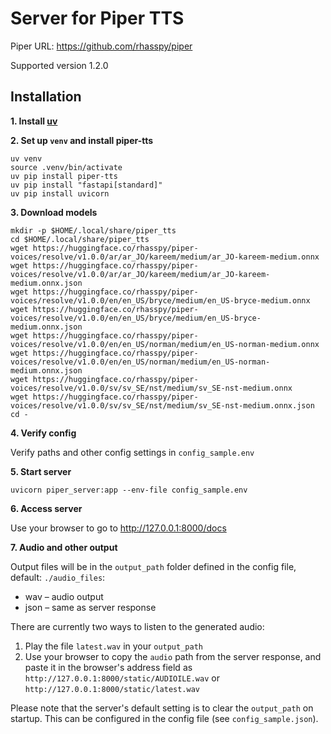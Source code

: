 # Server for Piper TTS

Piper URL: https://github.com/rhasspy/piper

Supported version 1.2.0


## Installation

**1. Install [uv](https://docs.astral.sh/uv/getting-started/installation)**

**2. Set up `venv` and install piper-tts**


```
uv venv
source .venv/bin/activate
uv pip install piper-tts
uv pip install "fastapi[standard]"
uv pip install uvicorn
```

**3. Download models**

```
mkdir -p $HOME/.local/share/piper_tts
cd $HOME/.local/share/piper_tts
wget https://huggingface.co/rhasspy/piper-voices/resolve/v1.0.0/ar/ar_JO/kareem/medium/ar_JO-kareem-medium.onnx
wget https://huggingface.co/rhasspy/piper-voices/resolve/v1.0.0/ar/ar_JO/kareem/medium/ar_JO-kareem-medium.onnx.json
wget https://huggingface.co/rhasspy/piper-voices/resolve/v1.0.0/en/en_US/bryce/medium/en_US-bryce-medium.onnx
wget https://huggingface.co/rhasspy/piper-voices/resolve/v1.0.0/en/en_US/bryce/medium/en_US-bryce-medium.onnx.json
wget https://huggingface.co/rhasspy/piper-voices/resolve/v1.0.0/en/en_US/norman/medium/en_US-norman-medium.onnx
wget https://huggingface.co/rhasspy/piper-voices/resolve/v1.0.0/en/en_US/norman/medium/en_US-norman-medium.onnx.json
wget https://huggingface.co/rhasspy/piper-voices/resolve/v1.0.0/sv/sv_SE/nst/medium/sv_SE-nst-medium.onnx
wget https://huggingface.co/rhasspy/piper-voices/resolve/v1.0.0/sv/sv_SE/nst/medium/sv_SE-nst-medium.onnx.json
cd -
```

**4. Verify config**

Verify paths and other config settings in `config_sample.env`


**5. Start server**

```
uvicorn piper_server:app --env-file config_sample.env
```


**6. Access server**

Use your browser to go to http://127.0.0.1:8000/docs



**7. Audio and other output**

Output files will be in the `output_path` folder defined in the config file, default: `./audio_files`:

* wav – audio output
* json – same as server response

There are currently two ways to listen to the generated audio:

1. Play the file `latest.wav` in your `output_path`
2. Use your browser to copy the `audio` path from the server response, and paste it in the browser's address field as `http://127.0.0.1:8000/static/AUDIOILE.wav` or `http://127.0.0.1:8000/static/latest.wav`

Please note that the server's default setting is to clear the `output_path` on startup. This can be configured in the config file (see `config_sample.json`).
